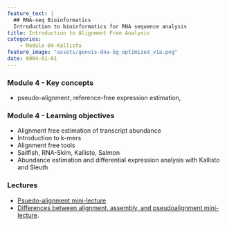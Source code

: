 ```yaml
---
feature_text: |
  ## RNA-seq Bioinformatics
  Introduction to bioinformatics for RNA sequence analysis
title: Introduction to Alignment Free Analysis
categories:
    - Module-04-Kallisto
feature_image: "assets/genvis-dna-bg_optimized_v1a.png"
date: 0004-01-01
---
```


### Module 4 - Key concepts
* pseudo-alignment, reference-free expression estimation, 

### Module 4 - Learning objectives
* Alignment free estimation of transcript abundance
* Introduction to k-mers
* Alignment free tools
* Sailfish, RNA-Skim, Kallisto, Salmon
* Abundance estimation and differential expression analysis with Kallisto and Sleuth

### Lectures
* [Psuedo-alignment mini-lecture](https://github.com/griffithlab/rnabio.org/blob/master/assets/lectures/cbw/2020/mini/RNASeq_MiniLecture_04_01_AlignmentFreeKallisto.pdf)
* [Differences between alignment, assembly, and pseudoalignment mini-lecture](https://github.com/griffithlab/rnabio.org/blob/master/assets/lectures/cbw/2020/mini/RNASeq_MiniLecture_02_02_Alignment_vs_Assembly_vs_Kmer.pdf).


